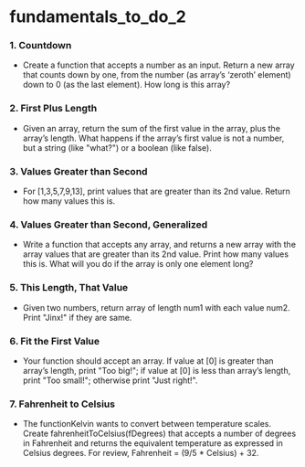 # fundamentals_to_do_2

### 1. Countdown

- Create a function that accepts a number as an input. Return a new array that counts down by one, from the number (as array’s ‘zeroth’ element) down to 0 (as the last element). How long is this array?



### 2. First Plus Length

- Given an array, return the sum of the first value in the array, plus the array’s length. What happens if the array’s first value is not a number, but a string (like "what?") or a boolean (like false).

 

### 3. Values Greater than Second

- For [1,3,5,7,9,13], print values that are greater than its 2nd value. Return how many values this is.



### 4. Values Greater than Second, Generalized

- Write a function that accepts any array, and returns a new array with the array values that are greater than its 2nd value. Print how many values this is. What will you do if the array is only one element long?

 

### 5. This Length, That Value

- Given two numbers, return array of length num1 with each value num2. Print "Jinx!" if they are same.



### 6. Fit the First Value

- Your function should accept an array. If value at [0] is greater than array’s length, print "Too big!"; if value at [0] is less than array’s length, print "Too small!"; otherwise print "Just right!".

 

### 7. Fahrenheit to Celsius

- The functionKelvin wants to convert between temperature scales. Create fahrenheitToCelsius(fDegrees) that accepts a number of degrees in Fahrenheit and returns the equivalent temperature as expressed in Celsius degrees. For review, Fahrenheit = (9/5 * Celsius) + 32.
